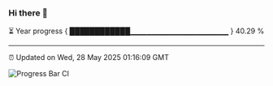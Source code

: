 ### Hi there 👋

⏳ Year progress { ████████████▁▁▁▁▁▁▁▁▁▁▁▁▁▁▁▁▁▁ } 40.29 %

---

⏰ Updated on Wed, 28 May 2025 01:16:09 GMT

![Progress Bar CI](https://github.com/liununu/liununu/workflows/Progress%20Bar%20CI/badge.svg)
